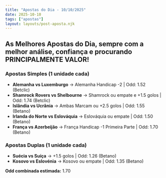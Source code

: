 ```yaml
---
title: "Apostas do Dia - 10/10/2025"
date: 2025-10-10
tags: ["apostas"]
layout: layouts/post-aposta.njk
---
```


## As Melhores Apostas do Dia, sempre com a melhor análise, confiança e procurando PRINCIPALMENTE VALOR!

### Apostas Simples (1 unidade cada)

- **Alemanha vs Luxemburgo** → Alemanha Handicap -2 | Odd: 1.52 (Betclic)
- **Shamrock Rovers vs Shelbourne** → Shamrock ou empate e +1.5 golos | Odd: 1.74 (Betclic)
- **Islândia vs Ucrânia** → Ambas Marcam ou +2.5 golos | Odd: 1.55 (Betano)
- **Irlanda do Norte vs Eslováquia** → Eslováquia ou empate | Odd: 1.50 (Betano)
- **França vs Azerbeijão** → França Handicap -1 Primeira Parte | Odd: 1.70 (Betano)


### Apostas Duplas (1 unidade cada)

- **Suécia vs Suíça** → +1.5 golos | Odd: 1.26 (Betano)
- **Kosovo vs Eslovénia** → Kosovo ou empate | Odd: 1.35 (Betano)

**Odd combinada estimada:** 1.70